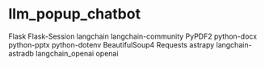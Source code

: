 # llm_popup_chatbot
Flask
Flask-Session
langchain
langchain-community
PyPDF2
python-docx
python-pptx
python-dotenv
BeautifulSoup4
Requests
astrapy
langchain-astradb
langchain_openai
openai